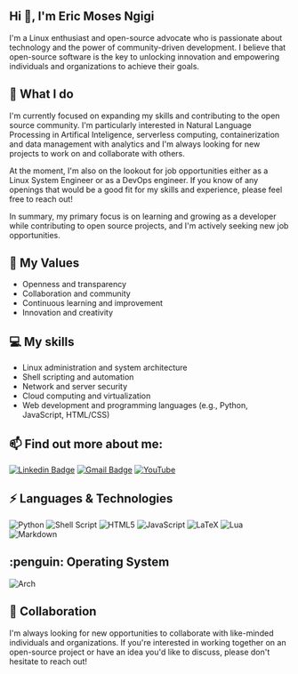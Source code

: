 <h2 align="left">Hi 👋, I'm Eric Moses Ngigi</h2>

<p align="left">I'm a Linux enthusiast and open-source advocate who is passionate about technology and the power of community-driven development. I believe that open-source software is the key to unlocking innovation and empowering individuals and organizations to achieve their goals.</p>

<h2 align="left">🔭 What I do</h2>

<p align="left">I'm currently focused on expanding my skills and contributing to the open source community. I'm particularly interested in Natural Language Processing in Artifical Inteligence, serverless computing, containerization and data management with analytics and I'm always looking for new projects to work on and collaborate with others.

At the moment, I'm also on the lookout for job opportunities either as a Linux System Engineer or as a DevOps engineer. If you know of any openings that would be a good fit for my skills and experience, please feel free to reach out!

In summary, my primary focus is on learning and growing as a developer while contributing to open source projects, and I'm actively seeking new job opportunities.</p>

<h2 align="left">🌱 My Values</h2>

+ Openness and transparency
+ Collaboration and community
+ Continuous learning and improvement
+ Innovation and creativity

<h2 align="left">💻 My skills</h2>

+ Linux administration and system architecture
+ Shell scripting and automation
+ Network and server security
+ Cloud computing and virtualization
+ Web development and programming languages (e.g., Python, JavaScript, HTML/CSS)

<h2 align="left">📫 Find out more about me: </h2>

[![Linkedin Badge](https://img.shields.io/badge/LINKEDIN-blue?style=for-the-badge&logo=Linkedin&logoColor=white&link=https://www.linkedin.com/in/erik-ngigi/)](https://www.linkedin.com/in/erik-ngigi/) 
[![Gmail Badge](https://img.shields.io/badge/-GMAIL-c14438?style=for-the-badge&logo=Gmail&logoColor=white&link=mailto:ericmosesngigi@gmail.com)](mailto:ericmosesngigi@gmail.com) 
[![YouTube](https://img.shields.io/badge/YouTube-%23FF0000.svg?style=for-the-badge&logo=YouTube&logoColor=white&link=https://www.youtube.com/channel/UCF3GCqR1MYFdf-Jv9srtjDA)](https://www.youtube.com/channel/UCF3GCqR1MYFdf-Jv9srtjDA)  

<h2 align="left">⚡ Languages & Technologies</h2>

![Python](https://img.shields.io/badge/python-3670A0?style=for-the-badge&logo=python&logoColor=ffdd54) 
![Shell Script](https://img.shields.io/badge/shell_script-%23121011.svg?style=for-the-badge&logo=gnu-bash&logoColor=white) 
![HTML5](https://img.shields.io/badge/html5-%23E34F26.svg?style=for-the-badge&logo=html5&logoColor=white) 
![JavaScript](https://img.shields.io/badge/javascript-%23323330.svg?style=for-the-badge&logo=javascript&logoColor=%23F7DF1E) 
![LaTeX](https://img.shields.io/badge/latex-%23008080.svg?style=for-the-badge&logo=latex&logoColor=white) 
![Lua](https://img.shields.io/badge/lua-%232C2D72.svg?style=for-the-badge&logo=lua&logoColor=white) 
![Markdown](https://img.shields.io/badge/markdown-%23000000.svg?style=for-the-badge&logo=markdown&logoColor=white) 

<h2 align="left">:penguin: Operating System</h2>

![Arch](https://img.shields.io/badge/Arch%20Linux-1793D1?logo=arch-linux&logoColor=fff&style=for-the-badge) 

<h2 align="left">🤝 Collaboration</h2>

<p align="left">I'm always looking for new opportunities to collaborate with like-minded individuals and organizations. If you're interested in working together on an open-source project or have an idea you'd like to discuss, please don't hesitate to reach out!</p>

